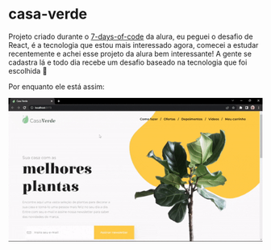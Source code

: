 # casa-verde
Projeto criado durante o [7-days-of-code](https://7daysofcode.io/) da alura, eu peguei o desafio de React, é a tecnologia que estou mais interessado agora, comecei a estudar recentemente e achei esse projeto da alura bem interessante! A gente se cadastra lá e todo dia recebe um desafio baseado na tecnologia que foi escolhida 🤩

Por enquanto ele está assim: 

![](./public/showing-my-progress.gif)
